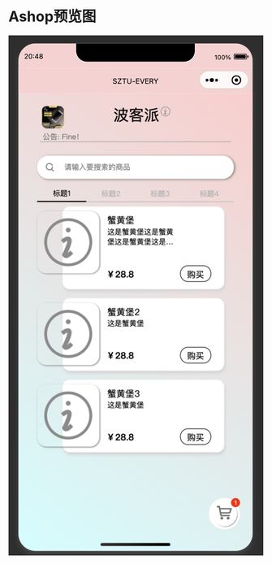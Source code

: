 

# Ashop预览图

![](https://github.com/Fruiticecake/images/blob/main/%E5%B0%8F%E5%95%86%E5%BA%97/%E9%A2%84%E8%A7%88%E5%9B%BE/1.png?raw=true)
